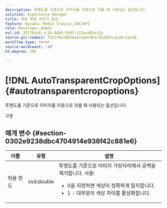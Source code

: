 ```yaml
---
description: 투명도를 기준으로 이미지를 자동으로 자를 때 사용되는 옵션입니다.
solution: Experience Manager
title: 자동 투명 자르기 옵션
feature: Dynamic Media Classic,SDK/API
role: Developer,Admin
exl-id: 351f63a4-cc1b-4db9-93df-c21acd02e12a
source-git-commit: f42378a20b58e4c5ebc961c6526d7cecabc2ae38
workflow-type: tm+mt
source-wordcount: '49'
ht-degree: 10%

---
```


# [!DNL AutoTransparentCropOptions]{#autotransparentcropoptions}

투명도를 기준으로 이미지를 자동으로 자를 때 사용되는 옵션입니다.

구문

## 매개 변수 {#section-0302e9238dbc4704914e938f42c881e6}

<table id="table_F6A0DBA37F704C2097C617A0A6767566"> 
 <thead> 
  <tr> 
   <th colname="col1" class="entry"> 이름 </th> 
   <th colname="col2" class="entry"> 유형 </th> 
   <th colname="col3" class="entry"> 설명 </th> 
  </tr> 
 </thead>
 <tbody> 
  <tr> 
   <td colname="col1"> <span class="codeph"> 허용 한도</span> </td> 
   <td colname="col2"> <span class="codeph"> xsd:double</span> </td> 
   <td colname="col3">투명도를 기준으로 이미지 가장자리에서 공백을 제거합니다. 사용: 
    <ul id="ul_FE5423B857AE43FCBA7A9AEA76C754CC">
     <li id="li_01E3BD0AB8DA4C408B47CB02B269404A">0을 지정하면 색상이 정확하게 일치합니다. </li>
     <li id="li_FCE21384265D4ECE9C0D785F1BB32C3A">1 - 대부분의 색상 차이를 활성화합니다. </li>
    </ul></td> 
  </tr> 
 </tbody> 
</table>

